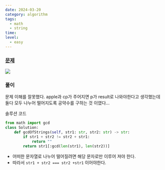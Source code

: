 ```yaml
---
date: 2024-03-20
category: algorithm
tags:
  - math
  - string
time: 
level:
  - easy
---
```

### [문제](https://leetcode.com/problems/greatest-common-divisor-of-strings/?envType=study-plan-v2&envId=leetcode-75)
![](https://i.imgur.com/GlSgIJb.png)

### 풀이
문제 이해를 잘못했다.
apple과 cp가 주어지면 p가 result로 나와야한다고 생각했는데
둘다 모두 나누어 떨어지도록 공약수를 구하는 것 이였다...

솔루션 코드
```python
from math import gcd
class Solution:
    def gcdOfStrings(self, str1: str, str2: str) -> str:
        if str1 + str2 != str2 + str1:
            return ""
        return str1[:gcd(len(str1), len(str2))]
```
- 어떠한 문자열로 나누어 떨어질려면 해당 문자로만 이루어 져야 한다.
- 따라서 `str1 + str2 === str2 +str1` 이어야한다.

